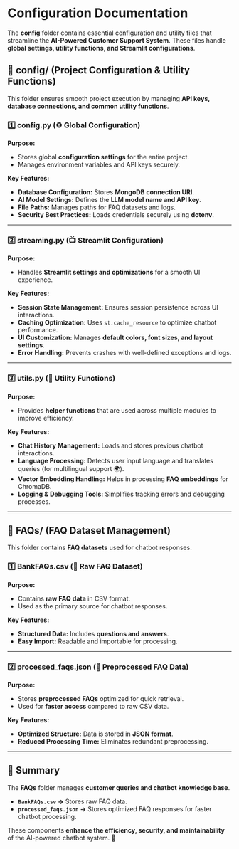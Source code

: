# Configuration Documentation

The **config** folder contains essential configuration and utility files that streamline the **AI-Powered Customer Support System**. These files handle **global settings, utility functions, and Streamlit configurations**.

## 📂 config/ (Project Configuration & Utility Functions)
This folder ensures smooth project execution by managing **API keys, database connections, and common utility functions**.

### 1️⃣ **config.py** (⚙️ Global Configuration)
**Purpose:**
- Stores global **configuration settings** for the entire project.
- Manages environment variables and API keys securely.

**Key Features:**
- **Database Configuration:** Stores **MongoDB connection URI**.
- **AI Model Settings:** Defines the **LLM model name and API key**.
- **File Paths:** Manages paths for FAQ datasets and logs.
- **Security Best Practices:** Loads credentials securely using **dotenv**.

---

### 2️⃣ **streaming.py** (📺 Streamlit Configuration)
**Purpose:**
- Handles **Streamlit settings and optimizations** for a smooth UI experience.

**Key Features:**
- **Session State Management:** Ensures session persistence across UI interactions.
- **Caching Optimization:** Uses `st.cache_resource` to optimize chatbot performance.
- **UI Customization:** Manages **default colors, font sizes, and layout settings**.
- **Error Handling:** Prevents crashes with well-defined exceptions and logs.

---

### 3️⃣ **utils.py** (🔧 Utility Functions)
**Purpose:**
- Provides **helper functions** that are used across multiple modules to improve efficiency.

**Key Features:**
- **Chat History Management:** Loads and stores previous chatbot interactions.
- **Language Processing:** Detects user input language and translates queries (for multilingual support 🌍).
- **Vector Embedding Handling:** Helps in processing **FAQ embeddings** for ChromaDB.
- **Logging & Debugging Tools:** Simplifies tracking errors and debugging processes.

---

## 📂 FAQs/ (FAQ Dataset Management)
This folder contains **FAQ datasets** used for chatbot responses.

### 1️⃣ **BankFAQs.csv** (📄 Raw FAQ Dataset)
**Purpose:**
- Contains **raw FAQ data** in CSV format.
- Used as the primary source for chatbot responses.

**Key Features:**
- **Structured Data:** Includes **questions and answers**.
- **Easy Import:** Readable and importable for processing.

---

### 2️⃣ **processed_faqs.json** (📂 Preprocessed FAQ Data)
**Purpose:**
- Stores **preprocessed FAQs** optimized for quick retrieval.
- Used for **faster access** compared to raw CSV data.

**Key Features:**
- **Optimized Structure:** Data is stored in **JSON format**.
- **Reduced Processing Time:** Eliminates redundant preprocessing.

---

## 🌟 Summary

The **FAQs** folder manages **customer queries and chatbot knowledge base**.
- **`BankFAQs.csv` →** Stores raw FAQ data.
- **`processed_faqs.json` →** Stores optimized FAQ responses for faster chatbot processing.

These components **enhance the efficiency, security, and maintainability** of the AI-powered chatbot system. 🚀

